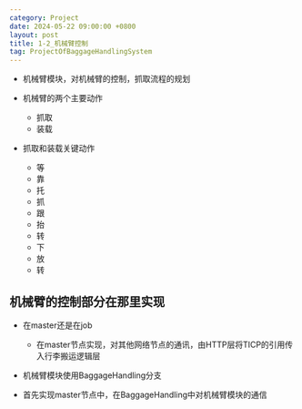 ```yaml
---
category: Project
date: 2024-05-22 09:00:00 +0800
layout: post
title: 1-2_机械臂控制
tag: ProjectOfBaggageHandlingSystem
---
```


+ 机械臂模块，对机械臂的控制，抓取流程的规划
+ 机械臂的两个主要动作
  + 抓取
  + 装载

+ 抓取和装载关键动作
  + 等
  + 靠
  + 托
  + 抓
  + 跟
  + 抬
  + 转
  + 下
  + 放
  + 转

## 机械臂的控制部分在那里实现

+ 在master还是在job
  + 在master节点实现，对其他网络节点的通讯，由HTTP层将TICP的引用传入行李搬运逻辑层

+ 机械臂模块使用BaggageHandling分支

+ 首先实现master节点中，在BaggageHandling中对机械臂模块的通信